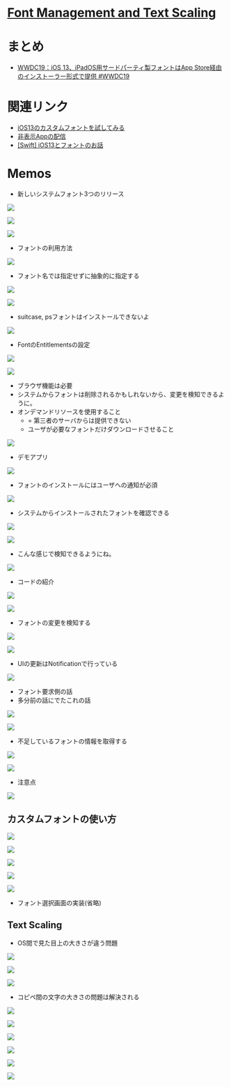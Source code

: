 # [Font Management and Text Scaling](https://developer.apple.com/videos/play/wwdc2019/227/)
# まとめ
- [WWDC19：iOS 13、iPadOS用サードパーティ製フォントはApp Store経由のインストーラー形式で提供 \#WWDC19](http://www.macotakara.jp/blog/news/entry-37641.html)

# 関連リンク
- [iOS13のカスタムフォントを試してみる](https://llcc.hatenablog.com/entry/2020/10/31/151755)
- [非表示Appの配信](https://developer.apple.com/jp/support/unlisted-app-distribution/)
- [\[Swift\] iOS13とフォントのお話](https://qiita.com/hcrane/items/a0a7a77f9d709e9692b6#1-%E3%83%95%E3%82%A9%E3%83%B3%E3%83%88%E3%82%92%E3%82%A4%E3%83%B3%E3%82%B9%E3%83%88%E3%83%BC%E3%83%AB%E3%81%99%E3%82%8B)

# Memos
- 新しいシステムフォント3つのリリース

![](https://i.imgur.com/HV1u4Y0.jpg)

![](https://i.imgur.com/o73ECB5.jpg)

![](https://i.imgur.com/gnoQCbJ.jpg)

- フォントの利用方法

![](https://i.imgur.com/oMNqs6O.jpg)

- フォント名では指定せずに抽象的に指定する

![](https://i.imgur.com/aAiz0cD.jpg)

![](https://i.imgur.com/iGzOQco.jpg)

- suitcase, psフォントはインストールできないよ

![](https://i.imgur.com/oiB0ual.jpg)

- FontのEntitlementsの設定

![](https://i.imgur.com/zyJPLF8.jpg)

![](https://i.imgur.com/Emnc5Q5.jpg)

- ブラウザ機能は必要
- システムからフォントは削除されるかもしれないから、変更を検知できるように。
- オンデマンドリソースを使用すること
    - = 第三者のサーバからは提供できない
    - ユーザが必要なフォントだけダウンロードさせること

![](https://i.imgur.com/Cmc8mnu.jpg)

- デモアプリ

![](https://i.imgur.com/9emZBuF.jpg)

- フォントのインストールにはユーザへの通知が必須

![](https://i.imgur.com/1iBRu5K.jpg)

- システムからインストールされたフォントを確認できる

![](https://i.imgur.com/FAW6Tbh.jpg)

![](https://i.imgur.com/iuW0yvX.jpg)

- こんな感じで検知できるようにね。

![](https://i.imgur.com/PdwBVaS.jpg)

- コードの紹介

![](https://i.imgur.com/IRpQ8hQ.jpg)

![](https://i.imgur.com/ScFucd9.jpg)

- フォントの変更を検知する

![](https://i.imgur.com/y9rYi9w.jpg)

![](https://i.imgur.com/E8IBDYF.jpg)

- UIの更新はNotificationで行っている

![](https://i.imgur.com/mMtYc4h.jpg)

- フォント要求側の話
- 多分前の話にでたこれの話

![](https://i.imgur.com/J8b6bJL.jpg)

![](https://i.imgur.com/LlCrsM6.jpg)

- 不足しているフォントの情報を取得する

![](https://i.imgur.com/YnenLDC.jpg)

![](https://i.imgur.com/25evGjW.jpg)

- 注意点

![](https://i.imgur.com/cnl4x9Y.jpg)


## カスタムフォントの使い方

![](https://i.imgur.com/450bwro.jpg)

![](https://i.imgur.com/i9v9XfO.jpg)

![](https://i.imgur.com/Phzq88l.jpg)

![](https://i.imgur.com/RLPY413.jpg)

![](https://i.imgur.com/2pEfzlf.jpg)

- フォント選択画面の実装(省略)

## Text Scaling
- OS間で見た目上の大きさが違う問題

![](https://i.imgur.com/0LkkEra.jpg)

![](https://i.imgur.com/KVzcnyD.jpg)


![](https://i.imgur.com/UeWNdCH.jpg)

- コピペ間の文字の大きさの問題は解決される

![](https://i.imgur.com/LYVHNXF.jpg)

![](https://i.imgur.com/ll8Wmzy.jpg)

![](https://i.imgur.com/fInYdR6.jpg)

![](https://i.imgur.com/o21JZK3.jpg)

![](https://i.imgur.com/nvoxQsw.jpg)

![](https://i.imgur.com/HOkLB9S.jpg)



